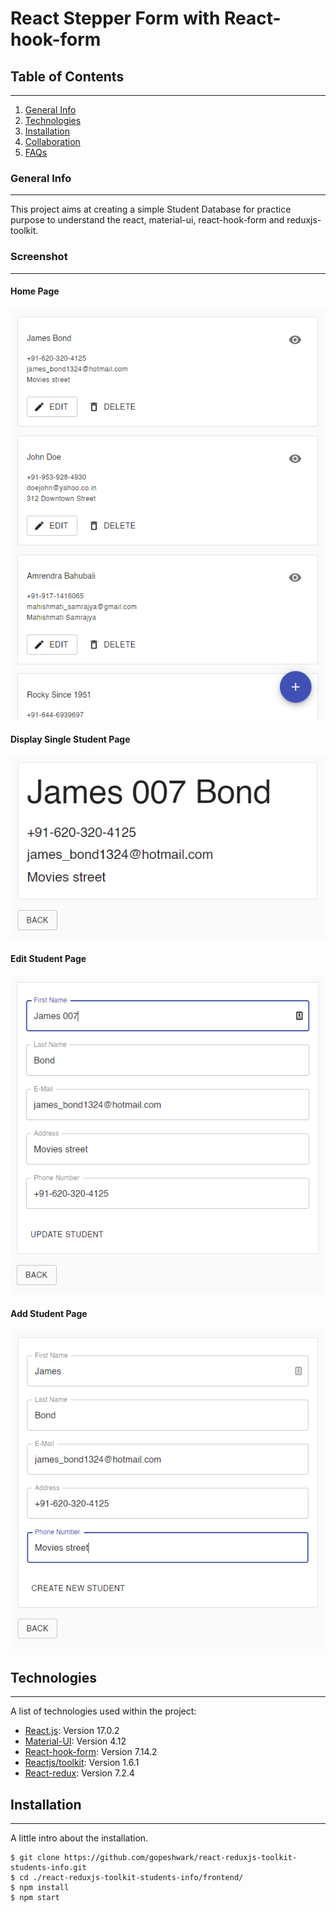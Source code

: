 # React Stepper Form with React-hook-form

## Table of Contents

---

1. [General Info](#general-info)
2. [Technologies](#technologies)
3. [Installation](#installation)
4. [Collaboration](#collaboration)
5. [FAQs](#faqs)

### General Info

---

This project aims at creating a simple Student Database for practice purpose to understand the react, material-ui, react-hook-form and reduxjs-toolkit.

### Screenshot

---

#### Home Page

![Home Page](public/images/Home.PNG)

#### Display Single Student Page

![Display Single Student Page](public/images/View.PNG)

#### Edit Student Page

![Edit Student Page](public/images/Edit.PNG)

#### Add Student Page

![Add Student Page](public/images/Add.PNG)

## Technologies

---

A list of technologies used within the project:

- [React.js](https://reactjs.org/): Version 17.0.2
- [Material-UI](https://material-ui.com/): Version 4.12
- [React-hook-form](https://react-hook-form.com/): Version 7.14.2
- [Reactjs/toolkit](https://redux-toolkit.js.org/): Version 1.6.1
- [React-redux](https://react-redux.js.org/): Version 7.2.4

## Installation

---

A little intro about the installation.

```
$ git clone https://github.com/gopeshwark/react-reduxjs-toolkit-students-info.git
$ cd ./react-reduxjs-toolkit-students-info/frontend/
$ npm install
$ npm start
```
